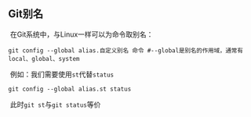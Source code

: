 ## Git别名

​	在Git系统中，与Linux一样可以为命令取别名：

```shell
git config --global alias.自定义别名 命令 #--global是别名的作用域，通常有local、global、system
```

​	例如：我们需要使用`st`代替`status`

```shel
git config --global alias.st status
```

​	此时`git st`与`git status`等价